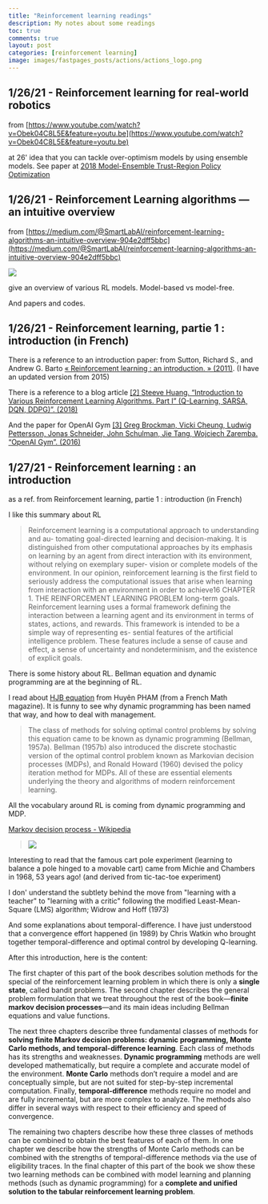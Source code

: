```yaml
---
title: "Reinforcement learning readings"
description: My notes about some readings
toc: true
comments: true
layout: post
categories: [reinforcement learning]
image: images/fastpages_posts/actions/actions_logo.png
---
```




## 1/26/21 - Reinforcement learning for real-world robotics

from [https://www.youtube.com/watch?v=Obek04C8L5E&feature=youtu.be](https://www.youtube.com/watch?v=Obek04C8L5E&feature=youtu.be)

at 26' idea that you can tackle over-optimism models by using ensemble models.
See paper at [2018 Model-Ensemble Trust-Region Policy Optimization](https://github.com/castorfou/datascience-papers/blob/main/RL/2018%20Model-Ensemble%20Trust-Region%20Policy%20Optimization/model_ensemble_trust_region_policy_optimization.pdf)



## 1/26/21 - Reinforcement Learning algorithms — an intuitive overview

from [https://medium.com/@SmartLabAI/reinforcement-learning-algorithms-an-intuitive-overview-904e2dff5bbc](https://medium.com/@SmartLabAI/reinforcement-learning-algorithms-an-intuitive-overview-904e2dff5bbc)

![](https://miro.medium.com/max/700/1*BsN4a2N1EDmgG19wWDd9CQ.png)



give an overview of various RL models. Model-based vs model-free.

And papers and codes.

## 1/26/21 - Reinforcement learning, partie 1 : introduction (in French)

There is a reference to an introduction paper:
from Sutton, Richard S., and Andrew G. Barto [« Reinforcement learning : an introduction. » (2011)](https://github.com/castorfou/datascience-papers/blob/main/RL/2015%20Reinforcement%20Learning%20an%20introduction%20-%20Sutton%2C%20Richard%20S.%2C%20and%20Andrew%20G.%20Barto/SuttonBartoIPRLBook2ndEd.pdf). (I have an updated version from 2015)

There is a reference to a blog article [[2] Steeve Huang. “Introduction to Various Reinforcement Learning Algorithms. Part I” (Q-Learning, SARSA, DQN, DDPG)”. (2018)](https://towardsdatascience.com/introduction-to-various-reinforcement-learning-algorithms-i-q-learning-sarsa-dqn-ddpg-72a5e0cb6287)

And the paper for OpenAI Gym [[3] Greg Brockman, Vicki Cheung, Ludwig Pettersson, Jonas Schneider, John Schulman, Jie Tang, Wojciech Zaremba. “OpenAI Gym”. (2016)](https://github.com/castorfou/datascience-papers/blob/main/RL/2016%20OpenAI%20Gym/1606.01540.pdf)

## 1/27/21 - Reinforcement learning : an introduction

as a ref. from Reinforcement learning, partie 1 : introduction (in French)

I like this summary about RL

> Reinforcement learning is a computational approach to understanding and au-
> tomating goal-directed learning and decision-making. It is distinguished from
> other computational approaches by its emphasis on learning by an agent from
> direct interaction with its environment, without relying on exemplary super-
> vision or complete models of the environment. In our opinion, reinforcement
> learning is the first field to seriously address the computational issues that
> arise when learning from interaction with an environment in order to achieve16
> CHAPTER 1. THE REINFORCEMENT LEARNING PROBLEM
> long-term goals.
> Reinforcement learning uses a formal framework defining the interaction
> between a learning agent and its environment in terms of states, actions, and
> rewards. This framework is intended to be a simple way of representing es-
> sential features of the artificial intelligence problem. These features include a
> sense of cause and effect, a sense of uncertainty and nondeterminism, and the
> existence of explicit goals.

There is some history about RL. Bellman equation and dynamic programming are at the beginning of RL.

I read about [HJB equation](http://felix.proba.jussieu.fr/pageperso/pham/Tangente.pdf) from Huyên PHAM (from a French Math magazine). It is funny to see why dynamic programming has been named that way, and how to deal with management.

> The class of methods for solving optimal control problems by
> solving this equation came to be known as dynamic programming (Bellman,
> 1957a). Bellman (1957b) also introduced the discrete stochastic version of the
> optimal control problem known as Markovian decision processes (MDPs), and
> Ronald Howard (1960) devised the policy iteration method for MDPs. All of
> these are essential elements underlying the theory and algorithms of modern
> reinforcement learning.

 All the vocabulary around RL is coming from dynamic programming and MDP. 

[Markov decision process - Wikipedia](https://en.wikipedia.org/wiki/Markov_decision_process)

>   ![](../../../../images/wikipedia_mdp.png)

Interesting to read that the famous cart pole experiment (learning to balance a pole hinged to a movable cart) came from Michie and Chambers in 1968, 53 years ago! (and derived from tic-tac-toe experiment)

I don' understand the subtlety behind the move from "learning with a teacher" to "learning with a critic" following the modified Least-Mean-Square (LMS) algorithm; Widrow and Hoff (1973)

And some explanations about temporal-difference. I have just understood that a convergence effort happened (in 1989) by Chris Watkin who brought together temporal-difference and optimal control by developing Q-learning.

After this introduction, here is the content:

The first chapter of this part of the book describes solution methods for the special of the reinforcement learning problem in which there is only a **single state**, called bandit problems. The second chapter describes the general problem formulation that we treat throughout the rest of the book—**finite markov decision processes**—and its main ideas including Bellman equations and value functions.

The next three chapters describe three fundamental classes of methods for **solving finite Markov decision problems: dynamic programming, Monte Carlo methods, and temporal-difference learning**. Each class of methods has its strengths and weaknesses. **Dynamic programming** methods are well developed mathematically, but require a complete and accurate model of the environment. **Monte Carlo** methods don’t require a model and are conceptually simple, but are not suited for step-by-step incremental computation. Finally, **temporal-difference** methods require no model and are fully incremental, but are more complex to analyze. The methods also differ in several ways with respect to their efficiency and speed of convergence.

The remaining two chapters describe how these three classes of methods can be combined to obtain the best features of each of them. In one chapter we describe how the strengths of Monte Carlo methods can be combined with the strengths of temporal-difference methods via the use of eligibility traces. In the final chapter of this part of the book we show these two learning methods can be combined with model learning and planning methods (such as dynamic programming) for a **complete and unified solution to the tabular reinforcement learning problem**.



